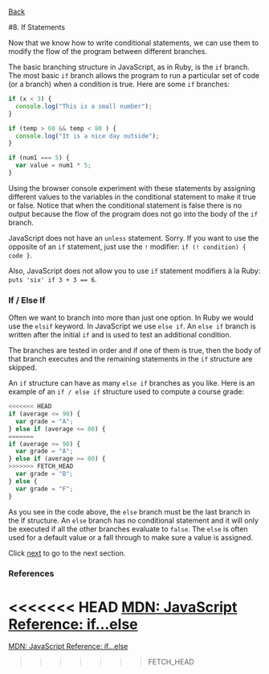 [Back](7_conditions_and_logic.md)

#8. If Statements

Now that we know how to write conditional statements, we can use them to modify the flow of the program between different branches.  

The basic branching structure in JavaScript, as in Ruby, is the `if` branch.  The most basic `if` branch allows the program to run a particular set of code (or a branch) when a condition is true.  Here are some `if` branches:

```javascript
if (x < 3) {
  console.log("This is a small number");
}

if (temp > 60 && temp < 80 ) {
  console.log("It is a nice day outside");
}

if (num1 === 5) {
  var value = num1 * 5;
}
```

Using the browser console experiment with these statements by assigning different values to the variables in the conditional statement to make it true or false. Notice that when the conditional statement is false there is no output because the flow of the program does not go into the body of the `if` branch. 

JavaScript does not have an `unless` statement. Sorry. If you want to use the opposite of an `if` statement, just use the `!` modifier: `if (! condition) { code }`.

Also, JavaScript does not allow you to use `if` statement modifiers à la Ruby: `puts 'six' if 3 + 3 == 6`.

### If / Else If

Often we want to branch into more than just one option.  In Ruby we would use the `elsif` keyword. In JavaScript we use `else if`.  An `else if` branch is written after the initial `if` and is used to test an additional condition.

The branches are tested in order and if one of them is true, then the body of that branch executes and the remaining statements in the `if` structure are skipped.

An `if` structure can have as many `else if` branches as you like.  Here is an example of an `if / else if` structure used to compute a course grade:

```javascript
<<<<<<< HEAD
if (average <= 90) {
  var grade = "A";
} else if (average <= 80) {
=======
if (average >= 90) {
  var grade = "A";
} else if (average >= 80) {
>>>>>>> FETCH_HEAD
  var grade = "B";
} else {
  var grade = "F"; 
}
```

As you see in the code above, the `else` branch must be the last branch in the if structure.  An `else` branch has no conditional statement and it will only be executed if all the other branches evaluate to `false`.  The `else` is often used for a default value or a fall through to make sure a value is assigned. 

Click [next](9_array_basics.md) to go to the next section.

### References

<<<<<<< HEAD
[MDN: JavaScript Reference: if...else](https://developer.mozilla.org/en-US/docs/JavaScript/Reference/Statements/if...else)
=======
[MDN: JavaScript Reference: if...else](https://developer.mozilla.org/en-US/docs/JavaScript/Reference/Statements/if...else)
>>>>>>> FETCH_HEAD
